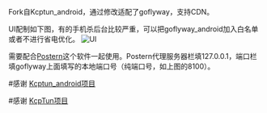 Fork自Kcptun_android，通过修改适配了goflyway，支持CDN。

UI配制如下图，有的手机杀后台比较严重，可以把goflyway_android加入白名单或者不进行省电优化。
![UI](https://github.com/koolwiki/goflyway_android/blob/master/UI.png "UI")

需要配合[Postern](https://play.google.com/store/apps/details?id=com.tunnelworkshop.postern&hl=zh)这个软件一起使用。Postern代理服务器栏填127.0.0.1，端口栏填goflyway上面填写的本地端口号（纯端口号，如上图的8100）。



#感谢
[Kcptun_android项目](https://github.com/shutup/Kcptun_android)

#感谢
[KcpTun项目](https://github.com/xtaci/kcptun)
